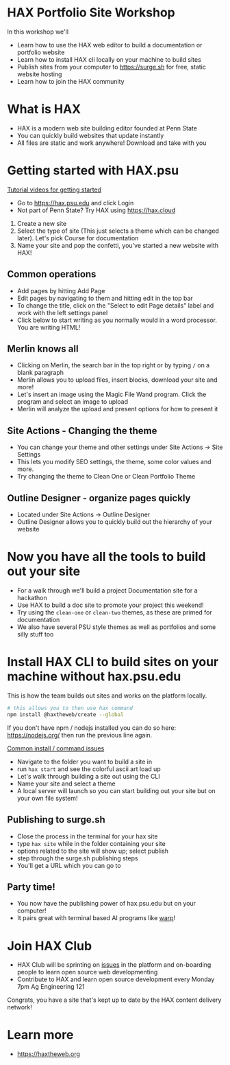 # HAX Portfolio Site Workshop

In this workshop we'll

- Learn how to use the HAX web editor to build a documentation or portfolio website
- Learn how to install HAX cli locally on your machine to build sites
- Publish sites from your computer to https://surge.sh for free, static website hosting
- Learn how to join the HAX community

# What is HAX
- HAX is a modern web site building editor founded at Penn State
- You can quickly build websites that update instantly
- All files are static and work anywhere! Download and take with you

# Getting started with HAX.psu

[Tutorial videos for getting started](https://www.youtube.com/playlist?list=PLlJjKfvF9oaOb60T3wW5vfkCrjDRWFJHc)

- Go to https://hax.psu.edu and click Login
- Not part of Penn State? Try HAX using https://hax.cloud

1. Create a new site
2. Select the type of site (This just selects a theme which can be changed later). Let's pick Course for documentation
3. Name your site and pop the confetti, you've started a new website with HAX!

## Common operations
- Add pages by hitting Add Page
- Edit pages by navigating to them and hitting edit in the top bar
- To change the title, click on the "Select to edit Page details" label and work with the left settings panel
- Click below to start writing as you normally would in a word processor. You are writing HTML!

## Merlin knows all
- Clicking on Merlin, the search bar in the top right or by typing `/` on a blank paragraph
- Merlin allows you to upload files, insert blocks, download your site and more!
- Let's insert an image using the Magic File Wand program. Click the program and select an image to upload
- Merlin will analyze the upload and present options for how to present it

## Site Actions - Changing the theme
- You can change your theme and other settings under Site Actions -> Site Settings
- This lets you modify SEO settings, the theme, some color values and more.
- Try changing the theme to Clean One or Clean Portfolio Theme

## Outline Designer - organize pages quickly
- Located under Site Actions -> Outline Designer
- Outline Designer allows you to quickly build out the hierarchy of your website

# Now you have all the tools to build out your site
- For a walk through we'll build a project Documentation site for a hackathon
- Use HAX to build a doc site to promote your project this weekend!
- Try using the `clean-one` or `clean-two` themes, as these are primed for documentation
- We also have several PSU style themes as well as portfolios and some silly stuff too

# Install HAX CLI to build sites on your machine without hax.psu.edu

This is how the team builds out sites and works on the platform locally.

```bash
# this allows you to then use hax command
npm install @haxtheweb/create --global
```

If you don't have npm / nodejs installed you can do so here: https://nodejs.org/ then run the previous line again.

[Common install / command issues](https://github.com/haxtheweb/edtechjoker/blob/master/common-issues.md)

- Navigate to the folder you want to build a site in
- run `hax start` and see the colorful ascii art load up
- Let's walk through building a site out using the CLI
- Name your site and select a theme
- A local server will launch so you can start building out your site but on your own file system!

## Publishing to surge.sh
- Close the process in the terminal for your hax site
- type `hax site` while in the folder containing your site
- options related to the site will show up; select publish
- step through the surge.sh publishing steps
- You'll get a URL which you can go to

## Party time!
- You now have the publishing power of hax.psu.edu but on your computer!
- It pairs great with terminal based AI programs like [warp](https://warp.dev/)!

# Join HAX Club
- HAX Club will be sprinting on [issues](https://github.com/haxtheweb/issues/issues) in the platform and on-boarding people to learn open source web developmenting
- Contribute to HAX and learn open source development every Monday 7pm Ag Engineering 121

Congrats, you have a site that's kept up to date by the HAX content delivery network!

# Learn more
- https://haxtheweb.org
